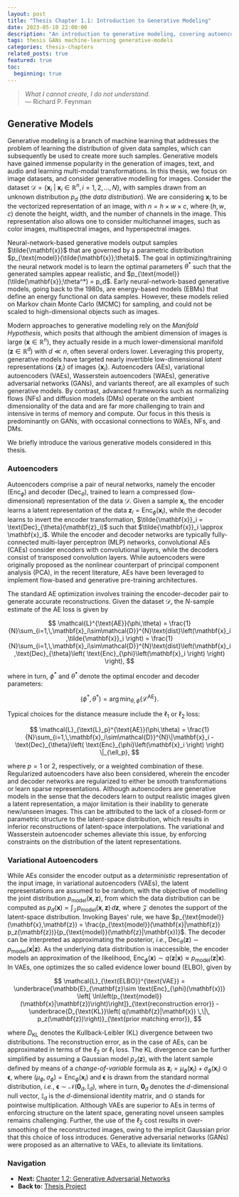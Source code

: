 ```yaml
---
layout: post
title: "Thesis Chapter 1.1: Introduction to Generative Modeling"
date: 2023-05-10 22:00:00
description: "An introduction to generative modeling, covering autoencoders, VAEs, GANs, flows, and diffusion models"
tags: thesis GANs machine-learning generative-models
categories: thesis-chapters
related_posts: true
featured: true
toc:
  beginning: true
---
```


> *What I cannot create, I do not understand.*  
> — Richard P. Feynman

## Generative Models

Generative modeling is a branch of machine learning that addresses the problem of learning the distribution of given data samples, which can subsequently be used to create more such samples. Generative models have gained immense popularity in the generation of images, text, and audio and learning multi-modal transformations. In this thesis, we focus on image datasets, and consider generative modelling for images. Consider the dataset $\mathcal{D} = \left\{ \mathbf{x}_i~|~\mathbf{x}_i\in\mathbb{R}^n,\,i=1,2,\ldots,N\right\}$, with samples drawn from an unknown distribution $p_d$ (the *data distribution*). We are considering $\mathbf{x}_i$ to be the vectorized representation of an image, with $n = h\times w\times c$, where $(h,w,c)$ denote the height, width, and the number of channels in the image. This representation also allows one to consider multichannel images, such as color images, multispectral images, and hyperspectral images.

Neural-network-based generative models output samples $\tilde{\mathbf{x}}$ that are governed by a parametric distribution $p_{\text{model}}(\tilde{\mathbf{x}};\theta)$. The goal in optimizing/training the neural network model is to learn the optimal parameters $\theta^*$ such that the generated samples appear realistic, and $p_{\text{model}}(\tilde{\mathbf{x}};\theta^*) = p_d$. Early neural-network-based generative models, going back to the 1980s, are energy-based models (EBMs) that define an energy functional on data samples. However, these models relied on Markov chain Monte Carlo (MCMC) for sampling, and could not be scaled to high-dimensional objects such as images.

Modern approaches to generative modelling rely on the *Manifold Hypothesis*, which posits that although the ambient dimension of images is large $(\mathbf{x}\in\mathbb{R}^n)$, they actually reside in a much lower-dimensional manifold $(\mathbf{z}\in\mathbb{R}^d)$ with $d\ll n$, often several orders lower. Leveraging this property, generative models have targeted nearly invertible low-dimensional *latent* representations $\{\mathbf{z}_i\}$ of images $\{\mathbf{x}_i\}$. Autoencoders (AEs), variational autoencoders (VAEs), Wasserstein autoencoders (WAEs), generative adversarial networks (GANs), and variants thereof, are all examples of such generative models. By contrast, advanced frameworks such as normalizing flows (NFs) and diffusion models (DMs) operate on the ambient dimensionality of the data and are far more challenging to train and intensive in terms of memory and compute. Our focus in this thesis is predominantly on GANs, with occasional connections to WAEs, NFs, and DMs.

We briefly introduce the various generative models considered in this thesis.

### Autoencoders

Autoencoders comprise a pair of neural networks, namely the encoder $(\text{Enc}_{\phi})$ and decoder $(\text{Dec}_{\theta})$, trained to learn a compressed (low-dimensional) representation of the data $\mathcal{D}$. Given a sample $\mathbf{x}_i$, the encoder learns a latent representation of the data $\mathbf{z}_i = \text{Enc}_{\phi}(\mathbf{x}_i)$, while the decoder learns to invert the encoder transformation, $\tilde{\mathbf{x}}_i = \text{Dec}_{\theta}(\mathbf{z}_i)$ such that $\tilde{\mathbf{x}}_i \approx \mathbf{x}_i$. While the encoder and decoder networks are typically fully-connected multi-layer perceptron (MLP) networks, convolutional AEs (CAEs) consider encoders with convolutional layers, while the decoders consist of transposed convolution layers. While autoencoders were originally proposed as the nonlinear counterpart of principal component analysis (PCA), in the recent literature, AEs have been leveraged to implement flow-based and generative pre-training architectures.

The standard AE optimization involves training the encoder-decoder pair to generate accurate reconstructions. Given the dataset $\mathcal{D}$, the $N$-sample estimate of the AE loss is given by

$$
\mathcal{L}^{\text{AE}}(\phi,\theta) = \frac{1}{N}\sum_{i=1,\,\mathbf{x}_i\sim\mathcal{D}}^{N}\text{dist}\left(\mathbf{x}_i,\tilde{\mathbf{x}}_i \right) = \frac{1}{N}\sum_{i=1,\,\mathbf{x}_i\sim\mathcal{D}}^{N}\text{dist}\left(\mathbf{x}_i,\text{Dec}_{\theta}\left( \text{Enc}_{\phi}\left(\mathbf{x}_i \right) \right) \right),
$$

where in turn, $\phi^*$ and $\theta^*$ denote the optimal encoder and decoder parameters:

$$
(\phi^*,\theta^*) = \arg\min_{\theta,\phi} \left\{ \mathcal{L}^{\text{AE}} \right\}.
$$

Typical choices for the distance measure include the $\ell_1$ or $\ell_2$ loss:

$$
\mathcal{L}_{\text{L}_p}^{\text{AE}}(\phi,\theta) = \frac{1}{N}\sum_{i=1,\,\mathbf{x}_i\sim\mathcal{D}}^{N}\|\mathbf{x}_i - \text{Dec}_{\theta}\left( \text{Enc}_{\phi}\left(\mathbf{x}_i \right) \right) \|_{\ell_p},
$$

where $p = 1$ or $2$, respectively, or a weighted combination of these. Regularized autoencoders have also been considered, wherein the encoder and decoder networks are regularized to either be smooth transformations or learn sparse representations. Although autoencoders are generative models in the sense that the decoders learn to output realistic images given a latent representation, a major limitation is their inability to generate new/unseen images. This can be attributed to the lack of a closed-form or parametric structure to the latent-space distribution, which results in inferior reconstructions of latent-space interpolations. The variational and Wasserstein autoencoder schemes alleviate this issue, by enforcing constraints on the distribution of the latent representations.

### Variational Autoencoders

While AEs consider the encoder output as a *deterministic* representation of the input image, in variational autoencoders (VAEs), the latent representations are assumed to be random, with the objective of modelling the joint distribution $p_{\text{model}}(\mathbf{x},\mathbf{z})$, from which the data distribution can be computed as $p_d(\mathbf{x}) = \int_{\mathcal{Z}} p_{\text{model}}(\mathbf{x},\mathbf{z})\,d\mathbf{z}$, where $\mathcal{Z}$ denotes the support of the latent-space distribution. Invoking Bayes' rule, we have $p_{\text{model}}(\mathbf{x},\mathbf{z}) = \frac{p_{\text{model}}(\mathbf{x}|\mathbf{z}) p_z(\mathbf{z})}{p_{\text{model}}(\mathbf{z}|\mathbf{x})}$. The decoder can be interpreted as approximating the posterior, *i.e.*, $\text{Dec}_{\theta}(\mathbf{z}) \sim p_{\text{model}}(\mathbf{x}|\mathbf{z})$. As the underlying data distribution is inaccessible, the encoder models an approximation of the likelihood, $\text{Enc}_{\phi}(\mathbf{x}) \sim q(\mathbf{z}|\mathbf{x}) \approx p_{\text{model}}(\mathbf{z}|\mathbf{x})$. In VAEs, one optimizes the so called evidence lower bound (ELBO), given by

$$
\mathcal{L}_{\text{ELBO}}^{\text{VAE}} = \underbrace{\mathbb{E}_{\mathbf{z}\sim \text{Enc}_{\phi}(\mathbf{x})} \left[ \ln\left(p_{\text{model}}(\mathbf{x}|\mathbf{z})\right)\right]}_{\text{reconstruction error}} - \underbrace{D_{\text{KL}}\left( q(\mathbf{z}|\mathbf{x}) \,\|\, p_z(\mathbf{z})\right)}_{\text{prior matching error}},
$$

where $D_{\text{KL}}$ denotes the Kullback-Leibler (KL) divergence between two distributions. The reconstruction error, as in the case of AEs, can be approximated in terms of the $\ell_2$ or $\ell_1$ loss. The KL divergence can be further simplified by assuming a Gaussian model $p_z(\mathbf{z})$, with the latent sample defined by means of a *change-of-variable* formula as $\mathbf{z}_i = \mu_{\phi}(\mathbf{x}_i)+ \sigma_{\phi}(\mathbf{x}_i)\odot\boldsymbol{\epsilon}$, where $(\mu_{\phi},\sigma_{\phi})= \text{Enc}_{\phi}(\mathbf{x}_i)$ and $\boldsymbol{\epsilon}$ is drawn from the standard normal distribution, *i.e.*, $\boldsymbol{\epsilon}\sim\mathcal{N}(\mathbf{0}_d,\mathbb{I}_d)$, where in turn, $\mathbf{0}_d$ denotes the $d$-dimensional null vector, $\mathbb{I}_d$ is the $d$-dimensional identity matrix, and $\odot$ stands for pointwise multiplication. Although VAEs are superior to AEs in terms of enforcing structure on the latent space, generating novel unseen samples remains challenging. Further, the use of the $\ell_2$ cost results in over-smoothing of the reconstructed images, owing to the implicit Gaussian prior that this choice of loss introduces. Generative adversarial networks (GANs) were proposed as an alternative to VAEs, to alleviate its limitations.

### Navigation

- **Next:** [Chapter 1.2: Generative Adversarial Networks](/blog/2023/thesis-chapter-1p2-GANs/)
- **Back to:** [Thesis Project](/projects/1_thesis/)


